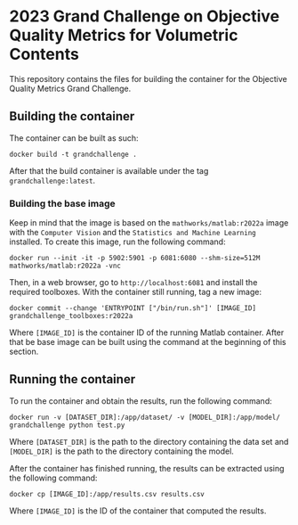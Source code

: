 # 2023 Grand Challenge on Objective Quality Metrics for Volumetric Contents

This repository contains the files for building the container for the
Objective Quality Metrics Grand Challenge.

## Building the container

The container can be built as such:

    docker build -t grandchallenge .

After that the build container is available under the tag
`grandchallenge:latest`.

### Building the base image

Keep in mind that the image is based on the `mathworks/matlab:r2022a` image
with the `Computer Vision` and the `Statistics and Machine Learning` installed.
To create this image, run the following command:

    docker run --init -it -p 5902:5901 -p 6081:6080 --shm-size=512M mathworks/matlab:r2022a -vnc

Then, in a web browser, go to `http://localhost:6081` and install the required
toolboxes. With the container still running, tag a new image:

    docker commit --change 'ENTRYPOINT ["/bin/run.sh"]' [IMAGE_ID] grandchallenge_toolboxes:r2022a

Where `[IMAGE_ID]` is the container ID of the running Matlab container. After
that be base image can be built using the command at the beginning of this
section.

## Running the container

To run the container and obtain the results, run the following command:

    docker run -v [DATASET_DIR]:/app/dataset/ -v [MODEL_DIR]:/app/model/ grandchallenge python test.py

Where `[DATASET_DIR]` is the path to the directory containing the data set and
`[MODEL_DIR]` is the path to the directory containing the model.

After the container has finished running, the results can be extracted using
the following command:

    docker cp [IMAGE_ID]:/app/results.csv results.csv

Where `[IMAGE_ID]` is the ID of the container that computed the results.
